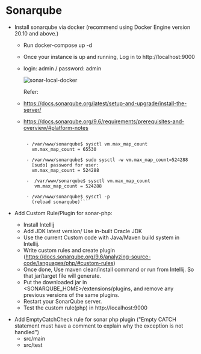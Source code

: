 # Sonarqube

* Install sonarqube via docker (recommend using Docker Engine version 20.10 and above.)

  - Run docker-compose up -d
  - Once your instance is up and running, Log in to http://localhost:9000
  - login: admin / password: admin
  
    ![sonar-local-docker](https://user-images.githubusercontent.com/2525741/224569720-eede1a99-b7d0-41d1-9b5e-c55f6d974441.jpg)
    
    Refer: 
  - https://docs.sonarqube.org/latest/setup-and-upgrade/install-the-server/
  - https://docs.sonarqube.org/9.6/requirements/prerequisites-and-overview/#platform-notes

    ```Note: If any issues with max_map_count increase this value to "524288". 
  
     - /var/www/sonarqube$ sysctl vm.max_map_count
       vm.max_map_count = 65530 
    
     - /var/www/sonarqube$ sudo sysctl -w vm.max_map_count=524288
       [sudo] password for user:
       vm.max_map_count = 524288
    
     -  /var/www/sonarqube$ sysctl vm.max_map_count
        vm.max_map_count = 524288
    
     - /var/www/sonarqube$ sysctl -p
       (reload sonarqube)```
    
*  Add Custom Rule/Plugin for sonar-php:

   - Install Intellij 
   - Add JDK latest version/ Use in-built Oracle JDK
   - Use the current Custom code with Java/Maven build system in Intellij.
   - Write custom rules and create plugin (https://docs.sonarqube.org/9.6/analyzing-source-code/languages/php/#custom-rules) 
   - Once done, Use maven clean/install command or run from Intellij. So that jar/target file will generate.
   - Put the downloaded jar in <SONARQUBE_HOME>/extensions/plugins, and remove any previous versions of the same plugins.
   - Restart your SonarQube server.
   - Test the custom rule(php) in http://localhost:9000


  - Add EmptyCatchCheck rule for sonar php plugin ("Empty CATCH statement must have a comment to explain why the exception is not handled")          
     - src/main
     - src/test	

  
